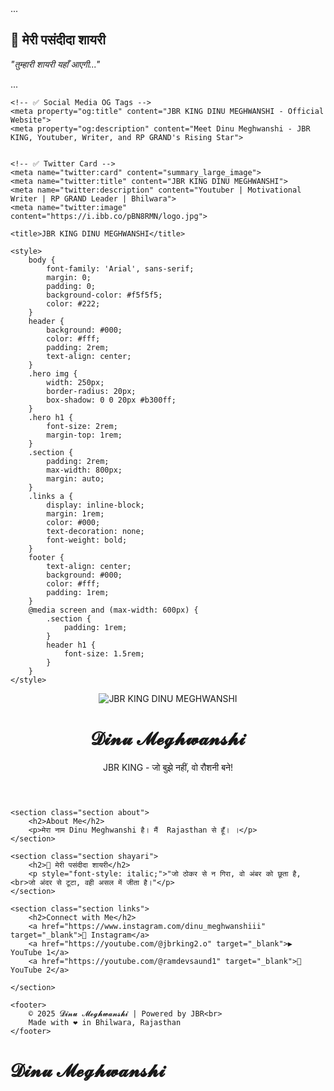 <section class="section about">...</section>

<!-- 👇 यहाँ डालो अपनी शायरी -->
<section class="section shayari">
    <h2>🌟 मेरी पसंदीदा शायरी</h2>
    <p style="font-style: italic;">"तुम्हारी शायरी यहाँ आएगी..."</p>
</section>
<!-- 👆 यहीं डालो -->


<section class="section links">...</section>
<!DOCTYPE html>
<html lang="hi">
<head>
    <!-- ✅ SEO META TAGS -->
    <meta charset="UTF-8">
    <meta name="viewport" content="width=device-width, initial-scale=1.0">
    <meta name="title" content="JBR KING DINU MEGHWANSHI - Official Website">
    <meta name="description" content="Official website of JBR KING DINU MEGHWANSHI - Youtuber, Motivational Writer, RP GRAND Leader, and Digital Creator from Bhilwara, Rajasthan.">
    <meta name="keywords" content="JBR, Dinu Meghwanshi, JBR KING, RP GRAND, Motivational Writer, YouTuber, Bhilwara, Rajasthan, JBR dinu, King Dinu, Dinu, King, JBR Dinu Meghwanshi">
    <meta name="author" content="Dinu Meghwanshi">
    <meta name="robots" content="index, follow">

    <!-- ✅ Social Media OG Tags -->
    <meta property="og:title" content="JBR KING DINU MEGHWANSHI - Official Website">
    <meta property="og:description" content="Meet Dinu Meghwanshi - JBR KING, Youtuber, Writer, and RP GRAND's Rising Star">


    <!-- ✅ Twitter Card -->
    <meta name="twitter:card" content="summary_large_image">
    <meta name="twitter:title" content="JBR KING DINU MEGHWANSHI">
    <meta name="twitter:description" content="Youtuber | Motivational Writer | RP GRAND Leader | Bhilwara">
    <meta name="twitter:image" content="https://i.ibb.co/pBN8RMN/logo.jpg">
    
    <title>JBR KING DINU MEGHWANSHI</title>

    <style>
        body {
            font-family: 'Arial', sans-serif;
            margin: 0;
            padding: 0;
            background-color: #f5f5f5;
            color: #222;
        }
        header {
            background: #000;
            color: #fff;
            padding: 2rem;
            text-align: center;
        }
        .hero img {
            width: 250px;
            border-radius: 20px;
            box-shadow: 0 0 20px #b300ff;
        }
        .hero h1 {
            font-size: 2rem;
            margin-top: 1rem;
        }
        .section {
            padding: 2rem;
            max-width: 800px;
            margin: auto;
        }
        .links a {
            display: inline-block;
            margin: 1rem;
            color: #000;
            text-decoration: none;
            font-weight: bold;
        }
        footer {
            text-align: center;
            background: #000;
            color: #fff;
            padding: 1rem;
        }
        @media screen and (max-width: 600px) {
            .section {
                padding: 1rem;
            }
            header h1 {
                font-size: 1.5rem;
            }
        }
    </style>
</head>
<body>
    <header class="hero">
        <img src="https://i.ibb.co/pBN8RMN/logo.jpg" alt="JBR KING DINU MEGHWANSHI">
        <h1>𝓓𝓲𝓷𝓾 𝓜𝓮𝓰𝓱𝔀𝓪𝓷𝓼𝓱𝓲</h1>
        <p>JBR KING - जो बुझे नहीं, वो रौशनी बने!</p>
    </header>

    <section class="section about">
        <h2>About Me</h2>
        <p>मेरा नाम Dinu Meghwanshi है। मैं  Rajasthan से हूँ। ।</p>
    </section>

    <section class="section shayari">
        <h2>🌟 मेरी पसंदीदा शायरी</h2>
        <p style="font-style: italic;">"जो ठोकर से न गिरा, वो अंबर को छूता है,<br>जो अंदर से टूटा, वही असल में जीता है।"</p>
    </section>

    <section class="section links">
        <h2>Connect with Me</h2>
        <a href="https://www.instagram.com/dinu_meghwanshiii" target="_blank">📸 Instagram</a>
        <a href="https://youtube.com/@jbrking2.o" target="_blank">▶️ YouTube 1</a>
        <a href="https://youtube.com/@ramdevsaund1" target="_blank">🎥 YouTube 2</a>

    </section>

    <footer>
        © 2025 𝓓𝓲𝓷𝓾 𝓜𝓮𝓰𝓱𝔀𝓪𝓷𝓼𝓱𝓲 | Powered by JBR<br>
        Made with ❤️ in Bhilwara, Rajasthan
    </footer>
</body>
</html>
<h1>𝓓𝓲𝓷𝓾 𝓜𝓮𝓰𝓱𝔀𝓪𝓷𝓼𝓱𝓲</h1>
